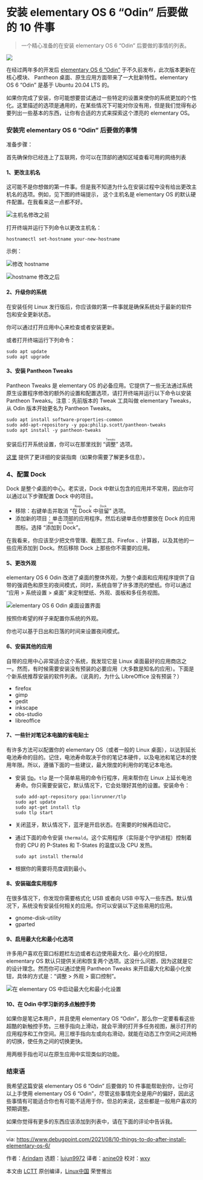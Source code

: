 [#]: subject: "10 Things to Do After Installing elementary OS 6 “Odin”"
[#]: via: "https://www.debugpoint.com/2021/08/10-things-to-do-after-install-elementary-os-6/"
[#]: author: "Arindam https://www.debugpoint.com/author/admin1/"
[#]: collector: "lujun9972"
[#]: translator: "anine09"
[#]: reviewer: "wxy"
[#]: publisher: "wxy"
[#]: url: "https://linux.cn/article-13749-1.html"

安装 elementary OS 6 “Odin” 后要做的 10 件事
======

> 一个精心准备的在安装 elementary OS 6 “Odin” 后要做的事情的列表。

![](https://img.linux.net.cn/data/attachment/album/202109/04/081345bf9co7ot40szdytg.jpg)

在经过两年多的开发后 [elementary OS 6 “Odin”][1] 于不久前发布，此次版本更新在核心模块、 Pantheon 桌面、原生应用方面带来了一大批新特性。elementary OS 6 “Odin” 是基于 Ubuntu 20.04 LTS 的。

如果你完成了安装，你可能想要尝试通过一些特定的设置来使你的系统更加的个性化。这里描述的选项是通用的，在某些情况下可能对你没有用，但是我们觉得有必要列出一些基本的东西，让你有合适的方式来探索这个漂亮的 elementary OS。

### 安装完 elementary OS 6 “Odin” 后要做的事情

准备步骤：

首先确保你已经连上了互联网，你可以在顶部的通知区域查看可用的网络列表

#### 1、更改主机名

这可能不是你想做的第一件事。但是我不知道为什么在安装过程中没有给出更改主机名的选项。例如，见下图的终端提示， 这个主机名是 elementary OS 的默认硬件配置。在我看来这一点都不好。

![主机名修改之前][2]

打开终端并运行下列命令以更改主机名：

```
hostnamectl set-hostname your-new-hostname
```

示例：

![修改 hostname][3]

![hostname 修改之后][4]

#### 2、升级你的系统

在安装任何 Linux 发行版后，你应该做的第一件事就是确保系统处于最新的软件包和安全更新状态。

你可以通过打开应用中心来检查或者安装更新。

或者打开终端运行下列命令：

```
sudo apt update
sudo apt upgrade
```

#### 3、安装 Pantheon Tweaks

Pantheon Tweaks 是 elementary OS 的必备应用。它提供了一些无法通过系统原生设置程序修改的额外的设置和配置选项，请打开终端并运行以下命令以安装 Pantheon Tweaks。注意：先前版本的 Tweak 工具叫做 elementary Tweaks，从 Odin 版本开始更名为 Pantheon Tweaks。

```
sudo apt install software-properties-common
sudo add-apt-repository -y ppa:philip.scott/pantheon-tweaks
sudo apt install -y pantheon-tweaks
```

安装后打开系统设置，你可以在那里找到 “<ruby>调整<rt>Tweaks</rt></ruby>” 选项。

[这里][5] 提供了更详细的安装指南（如果你需要了解更多信息）。

### 4、配置 Dock

Dock 是整个桌面的中心。老实说，Dock 中默认包含的应用并不常用，因此你可以通过以下步骤配置 Dock 中的项目。

  * 移除：右键单击并取消 “<ruby>在 Dock 中驻留<rt>Keep in Dock</rt></ruby>” 选项。
  * 添加新的项目：单击顶部的应用程序。然后右键单击你想要放在 Dock 的应用图标。选择 “<ruby>添加到 Dock<rt>Add to Dock</rt></ruby>”。

在我看来，你应该至少把文件管理、截图工具、Firefox 、计算器，以及其他的一些应用添加到 Dock。然后移除 Dock 上那些你不需要的应用。

#### 5、更改外观

elementary OS 6 Odin 改进了桌面的整体外观，为整个桌面和应用程序提供了自带的强调色和原生的夜间模式，同时，系统自带了许多漂亮的壁纸。你可以通过 “应用 > 系统设置 > 桌面” 来定制壁纸、外观、面板和多任务视图。

![elementary OS 6 Odin 桌面设置界面][6]

按照你希望的样子来配置你系统的外观。

你也可以基于日出和日落的时间来设置夜间模式。

#### 6、安装其他的应用

自带的应用中心非常适合这个系统，我发现它是 Linux 桌面最好的应用商店之一。然而，有时候需要安装没有预装的必要应用（大多数是知名的应用）。下面是个新系统推荐安装的软件列表。（说真的，为什么 LibreOffice 没有预装？）

  * firefox
  * gimp
  * gedit
  * inkscape
  * obs-studio
  * libreoffice

#### 7、一些针对笔记本电脑的省电贴士

有许多方法可以配置你的 elementary OS（或者一般的 Linux 桌面），以达到延长电池寿命的目的。记住，电池寿命取决于你的笔记本硬件，以及电池和笔记本的使用年限。所以，遵循下面的一些建议，最大限度的利用你的笔记本电池。

  * 安装 [tlp][8]。`tlp` 是一个简单易用的命令行程序，用来帮你在 Linux 上延长电池寿命。你只需要安装它，默认情况下，它会处理好其他的设置。安装命令：

    ```
    sudo add-apt-repository ppa:linrunner/tlp
    sudo apt update
    sudo apt-get install tlp
    sudo tlp start
    ```

  * 关闭蓝牙，默认情况下，蓝牙是开启状态。在需要的时候再启动它。

  * 通过下面的命令安装 `thermald`。这个实用程序（实际是个守护进程）控制着你的 CPU 的 P-States 和 T-States 的温度以及 CPU 发热。

    ```
    sudo apt install thermald
    ```

  * 根据你的需要将亮度调到最小。

#### 8、安装磁盘实用程序

在很多情况下，你发现你需要格式化 USB 或者向 USB 中写入一些东西。默认情况下，系统没有安装任何相关的应用。你可以安装以下这些易用的应用。

  * gnome-disk-utility
  * gparted

#### 9、启用最大化和最小化选项

许多用户喜欢在窗口标题栏左边或者右边使用最大化、最小化的按钮，elementary OS 默认只提供关闭和恢复两个选项。这没什么问题，因为这就是它的设计理念。然而你可以通过使用 Pantheon Tweaks 来开启最大化和最小化按钮，具体的方式是：“调整 > 外观 > 窗口控制”。

![在 elementary OS 中启动最大化和最小化设置][9]

#### 10、在 Odin 中学习新的多点触控手势

如果你是笔记本用户，并且使用 elementary OS “Odin”，那么你一定要看看这些超酷的新触控手势。三根手指向上滑动，就会平滑的打开多任务视图，展示打开的应用程序和工作空间。用三根手指向左或向右滑动，就能在动态工作空间之间流畅的切换，使任务之间的切换更快。

用两根手指也可以在原生应用中实现类似的功能。

### 结束语

我希望这篇安装 elementary OS 6 “Odin” 后要做的 10 件事能帮助到你，让你可以上手使用 elementary OS 6 “Odin”，尽管这些事情完全是用户的偏好，因此这些事情有可能适合你也有可能不适用于你，但总的来说，这些都是一般用户喜欢的预期调整。

如果你觉得有更多的东西应该添加到列表中，请在下面的评论中告诉我。

--------------------------------------------------------------------------------

via: https://www.debugpoint.com/2021/08/10-things-to-do-after-install-elementary-os-6/

作者：[Arindam][a]
选题：[lujun9972][b]
译者：[anine09](https://github.com/anine09)
校对：[wxy](https://github.com/wxy)

本文由 [LCTT](https://github.com/LCTT/TranslateProject) 原创编译，[Linux中国](https://linux.cn/) 荣誉推出

[a]: https://www.debugpoint.com/author/admin1/
[b]: https://github.com/lujun9972
[1]: https://www.debugpoint.com/2021/08/elementary-os-6/
[2]: https://www.debugpoint.com/blog/wp-content/uploads/2021/08/hostname-change-before.jpeg
[3]: https://www.debugpoint.com/blog/wp-content/uploads/2021/08/changing-hostname.jpeg
[4]: https://www.debugpoint.com/blog/wp-content/uploads/2021/08/changed-hostname.jpeg
[5]: https://www.debugpoint.com/2021/07/elementary-tweaks-install/
[6]: https://www.debugpoint.com/blog/wp-content/uploads/2021/08/elementary-OS-6-Odin-settings-window-Desktop.jpeg
[7]: https://www.debugpoint.com/2020/09/elementary-os-6-odin-new-features-release-date/
[8]: https://linrunner.de/tlp/
[9]: https://www.debugpoint.com/blog/wp-content/uploads/2021/08/enable-minimize-maximize-buttons-elementary-OS-1024x501.png

